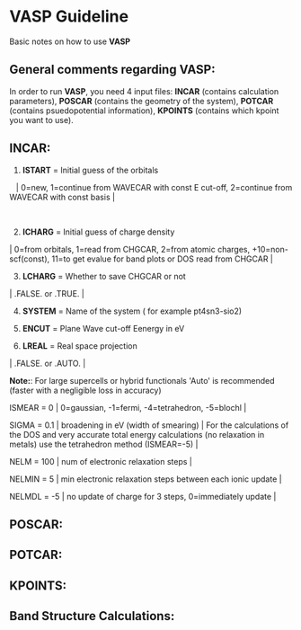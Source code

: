 # VASP Guideline

Basic notes on how to use **VASP** 

## **General comments regarding VASP**:

In order to run **VASP**, you need 4 input files: **INCAR** (contains calculation parameters), **POSCAR** (contains the geometry of the system), **POTCAR** (contains psuedopotential information), **KPOINTS** (contains which kpoint you want to use).

## **INCAR**:

1. **ISTART** = Initial guess of the orbitals

&nbsp;&nbsp; | 0=new, 1=continue from WAVECAR with const E cut-off, 2=continue from WAVECAR with const basis |

&nbsp;&nbsp;

2. **ICHARG** = Initial guess of charge density           

| 0=from orbitals, 1=read from CHGCAR, 2=from atomic charges, +10=non-scf(const), 11=to get evalue for band plots or DOS read from CHGCAR |

3. **LCHARG** = Whether to save CHGCAR or not       

| .FALSE. or .TRUE. |

4. **SYSTEM** = Name of the system ( for example pt4sn3-sio2)

5. **ENCUT**  = Plane Wave cut-off Eenergy in eV 

6. **LREAL**  = Real space projection 

| .FALSE. or .AUTO. |

**Note:**: For large supercells or hybrid functionals 'Auto' is recommended (faster with a negligible loss in accuracy)

ISMEAR = 0             | 0=gaussian, -1=fermi, -4=tetrahedron, -5=blochl |

SIGMA  = 0.1           | broadening in eV (width of smearing)
                       | For the calculations of the DOS and very accurate total energy calculations
                        (no relaxation in metals) use the tetrahedron method (ISMEAR=-5) |

NELM   = 100           | num of electronic relaxation steps |

NELMIN = 5             | min electronic relaxation steps between each ionic update |

NELMDL = -5            | no update of charge for 3 steps, 0=immediately update |

## **POSCAR**:

## **POTCAR**:

## **KPOINTS**:



## **Band Structure Calculations**:


